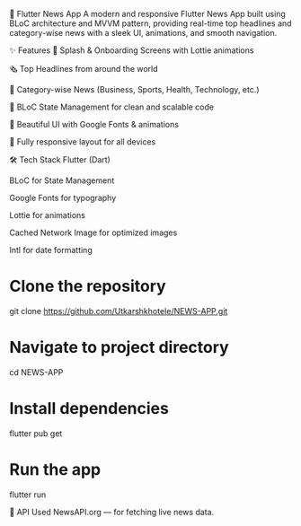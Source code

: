 📰 Flutter News App
A modern and responsive Flutter News App built using BLoC architecture and MVVM pattern, providing real-time top headlines and category-wise news with a sleek UI, animations, and smooth navigation.

✨ Features
🚀 Splash & Onboarding Screens with Lottie animations

🗞 Top Headlines from around the world

📂 Category-wise News (Business, Sports, Health, Technology, etc.)

🎯 BLoC State Management for clean and scalable code

🎨 Beautiful UI with Google Fonts & animations

📱 Fully responsive layout for all devices


🛠 Tech Stack
Flutter (Dart)

BLoC for State Management

Google Fonts for typography

Lottie for animations

Cached Network Image for optimized images

Intl for date formatting

# Clone the repository
git clone https://github.com/UtkarshkhoteIe/NEWS-APP.git

# Navigate to project directory
cd NEWS-APP

# Install dependencies
flutter pub get

# Run the app
flutter run

📡 API Used
NewsAPI.org — for fetching live news data.
